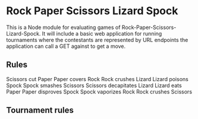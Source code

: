 # Rock Paper Scissors Lizard Spock

This is a Node module for evaluating games of Rock-Paper-Scissors-Lizard-Spock.  It will include a basic web application for running tournaments where the contestants are represented by URL endpoints the application can call a GET against to get a move.  

## Rules
Scissors cut Paper
Paper covers Rock
Rock crushes Lizard
Lizard poisons Spock
Spock smashes Scissors
Scissors decapitates Lizard
Lizard eats Paper
Paper disproves Spock
Spock vaporizes Rock
Rock crushes Scissors

## Tournament rules
